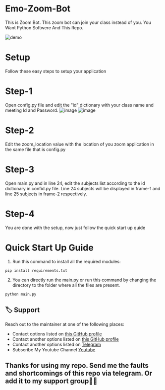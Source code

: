 # Emo-Zoom-Bot
This is Zoom Bot. This zoom bot can join your class instead of you. You Want Python Softwere And This Repo.



![demo](https://user-images.githubusercontent.com/48526201/130332215-aaaec21d-bede-4a17-872c-64bbf39a077a.gif)


# Setup
Follow these easy steps to setup your application

# Step-1
Open config.py file and edit the "id" dictionary with your class name and meeting Id and Password.
![image](https://user-images.githubusercontent.com/48526201/130331213-f7097513-5233-4770-940e-2c1c4fa3b027.png) ![image](https://user-images.githubusercontent.com/48526201/130331250-562d6cf4-4fb5-47d9-a725-c3e64506184c.png)

# Step-2 
Edit the zoom_location value with the location of you zoom application in the same file that is config.py

# Step-3
Open main.py and in line 24, edit the subjects list according to the id dictionary in confid.py file. Line 24 subjects will be displayed in frame-1 and line 25 subjects in frame-2 respectively.

# Step-4
You are done with the setup, now just follow the quick start up quide

# Quick Start Up Guide
1. Run this command to install all the required modules:
```
pip install requirements.txt
```

2. You can directly run the main.py or run this command by changing the directory to the folder where all the files are present.
```
python main.py

```

## 🏷 Support

Reach out to the maintainer at one of the following places:

- Contact options listed on [this GitHub profile](https://github.com/RishBropromax)
- Contact another options listed on [this GitHub profile](https://github.com/ImRishmika)
- Contact another options listed on [Telegram](https://t.me/ImRishmika)<br>
- Subscribe My Youtube Channel [Youtube](https://www.youtube.com/channel/UCTIprdrvIiMjFdFwJgnmTUg)

 <h2>Thanks for using my repo. Send me the faults and shortcomings of this repo via telegram. Or add it to my support group👊👊
